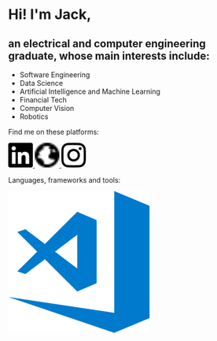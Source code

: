 # Hi!  I'm Jack,

## an electrical and computer engineering graduate, whose main interests include:

* Software Engineering
* Data Science
* Artificial Intelligence and Machine Learning
* Financial Tech
* Computer Vision 
* Robotics

Find me on these platforms:

<a href="https://www.linkedin.com/in/jack-teversham-b00634137/">
<img src="icon/linkedIN.svg" alt="alt" width="50" height="50">
</a>

<a href="https://jackteversham523589966.wordpress.com">
<img src="icon/website.svg" alt="alt" width="50" height="50">
</a>

<a href="https://www.instagram.com/jackteversham/">
<img src="icon/insta.svg" alt="alt" width="50" height="50">
</a>




Languages, frameworks and tools:

<a href="https://www.linkedin.com/in/jack-teversham-b00634137/" rel="some text" width="1px" height="1px" >![Foo](icon/vscode.png)</a>
